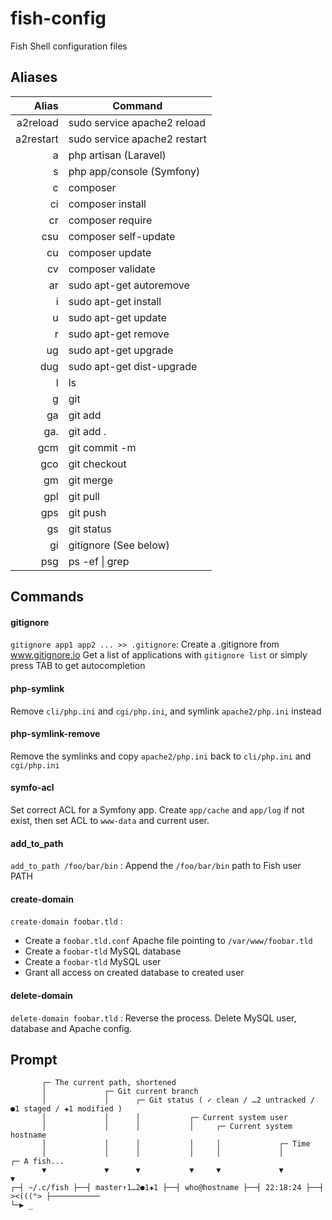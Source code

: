 fish-config
===========

Fish Shell configuration files

Aliases
-------

| Alias     | Command                      |
|----------:|------------------------------|
| a2reload  | sudo service apache2 reload  |
| a2restart | sudo service apache2 restart |
| a         | php artisan (Laravel)        |
| s         | php app/console (Symfony)    |
| c         | composer                     |
| ci        | composer install             |
| cr        | composer require             |
| csu       | composer self-update         |
| cu        | composer update              |
| cv        | composer validate            |
| ar        | sudo apt-get autoremove      |
| i         | sudo apt-get install         |
| u         | sudo apt-get update          |
| r         | sudo apt-get remove          |
| ug        | sudo apt-get upgrade         |
| dug       | sudo apt-get dist-upgrade    |
| l         | ls                           |
| g         | git                          |
| ga        | git add                      |
| ga.       | git add .                    |
| gcm       | git commit -m                |
| gco       | git checkout                 |
| gm        | git merge                    |
| gpl       | git pull                     |
| gps       | git push                     |
| gs        | git status                   |
| gi        | gitignore (See below)        |
| psg       | ps -ef \| grep               |

Commands
--------

#### gitignore

`gitignore app1 app2 ... >> .gitignore`: Create a .gitignore from www.gitignore.io
Get a list of applications with `gitignore list` or simply press TAB to get autocompletion

#### php-symlink

Remove `cli/php.ini` and `cgi/php.ini`, and symlink `apache2/php.ini` instead

#### php-symlink-remove

Remove the symlinks and copy `apache2/php.ini` back to `cli/php.ini` and `cgi/php.ini`

#### symfo-acl

Set correct ACL for a Symfony app.
Create `app/cache` and `app/log` if not exist, then set ACL to `www-data` and current user.

#### add_to_path

`add_to_path /foo/bar/bin` : Append the `/foo/bar/bin` path to Fish user PATH

#### create-domain

`create-domain foobar.tld` :

 * Create a `foobar.tld.conf` Apache file pointing to `/var/www/foobar.tld`
 * Create a `foobar-tld` MySQL database
 * Create a `foobar-tld` MySQL user
 * Grant all access on created database to created user

#### delete-domain

`delete-domain foobar.tld` : Reverse the process. Delete MySQL user, database and Apache config.

Prompt
------

```
       ┌─ The current path, shortened
       │             ┌─ Git current branch
       │             │      ┌─ Git status ( ✓ clean / …2 untracked / ●1 staged / ✚1 modified )
       │             │      │           ┌─ Current system user
       │             │      │           │     ┌─ Current system hostname
       │             │      │           │     │             ┌─ Time
       │             │      │           │     │             │             ┌─ A fish...
       ▼             ▼      ▼           ▼     ▼             ▼             ▼
┌─┤ ~/.c/fish ├──┤ master↑1…2●1✚1 ├──┤ who@hostname ├──┤ 22:18:24 ├──┤ ><(((°> ├───────────
└─▶ _
```
